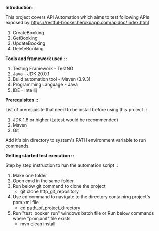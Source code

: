 **Introduction:**

This project covers API Automation which aims to test following APIs exposed by https://restful-booker.herokuapp.com/apidoc/index.html

1. CreateBooking 
2. GetBooking 
3. UpdateBooking 
4. DeleteBooking  


**Tools and framework used ::**

1. Testing Framework - TestNG 
2. Java	- JDK 20.0.1
3. Build automation tool	- Maven (3.9.3)
4. Programming Language - Java
5. IDE - Intellij


**Prerequisites ::**

List of prerequisite that need to be install before using this project ::
1. JDK 1.8 or higher (Latest would be recommended)
2. Maven 
3. Git

Add it's bin directory to system's PATH environment variable to run commands.

**Getting started test execution ::**

Step by step instruction to run the automation script ::
1. Make one folder
2. Open cmd in the same folder
3. Run below git command to clone the project 
   - git clone http_git_repository
4. Use cd command to navigate to the directory containing project's pom.xml file
   - cd path_of_project_directory
5. Run "test_booker_run" windows batch file or 
   Run below commands where "pom.xml" file exists
   - mvn clean install
